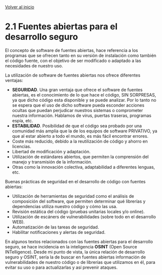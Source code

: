 [Volver al inicio](../Readme.md)
# 2.1 Fuentes abiertas para el desarrollo seguro
El concepto de software de fuentes abiertas, hace referencia a los programas que se ofrecen tanto en su versión de instalación como también el código fuente, con el objetivo de  ser modificado o adaptado a las necesidades de nuestro uso.

La utilización de software de fuentes abiertas nos ofrece diferentes ventajas:

- **SEGURIDAD**. Una gran ventaja que ofrece el software de fuentes abiertas, es el conocimiento de lo que hace el código, SIN SORPRESAS, ya que dicho código esta disponible y se puede analizar. Por lo tanto no se espera que el uso de dicho software pueda esconder acciones ocultas que puedan perjudicar nuestros sistemas o comprometer nuestra información. Hablamos de virus, puertas traseras, programas espía, etc.
- **ESTABILIDAD**. Posibilidad de que el código sea probado por una comunidad más amplia que la de los equipos de software PRIVATIVO, ya que al estar abierto a todo el mundo, es más fácil encontrar errores.
- Coste más reducido, debido a la reutilización de código y ahorro en licencias.
- Libertad de modificación y adaptación.
- Utilización de estándares abiertos, que permiten la comprensión del manejo y transmisión de la información.
- Otras como la innovación colectiva, adaptabilidad a diferentes lenguas, etc.

Buenas prácticas de seguridad en el desarrollo de código con fuentes abiertas:
- Utilización de herramientas de seguridad como el análisis de composición del software, que permiten determinar qué librerías y dependencias utiliza nuestro código y cómo las usa.
- Revisión estática del código (pruebas unitarias locales y/o online).
- Utilización de escáners de vulnerabilidades (sobre todo en el desarrollo WEB).
- Automatización de las tareas de seguridad.
- Habilitar notificaciones y alertas de seguridad.

En algunos textos relacionados con las fuentes abiertas para el desarrollo seguro, se hace incidencia en la inteligencia **OSINT** (Open Source INTelligence). Desde mi punto de vista, la única relación de desarrollo seguro y OSINT, sería la de buscar en fuentes abiertas información de vulnerabilidades de nuestro código o de librerías que utilizamos en él, para evitar su uso o para actualizarlas y así prevenir ataques.

